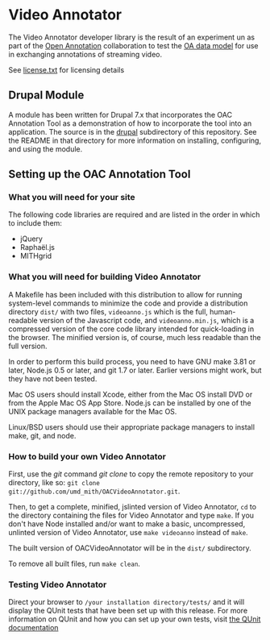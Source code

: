 # Video Annotator

The Video Annotator developer library is the result of an experiment 
un as part of the [Open Annotation](http://www.openannotation.org) 
collaboration to test the
[OA data model](http://www.openannotation.org/spec/beta/) 
for use in exchanging annotations of streaming video.

See [license.txt](./license.txt) for licensing details

## Drupal Module

A module has been written for Drupal 7.x that incorporates the OAC Annotation Tool
as a demonstration of how to incorporate the tool into an application. The source
is in the [drupal](./drupal) subdirectory of this repository. See the README in that
directory for more information on installing, configuring, and using the module.

## Setting up the OAC Annotation Tool

### What you will need for your site

The following code libraries are required and are listed in the order
in which to include them:

* jQuery
* Raphaël.js
* MITHgrid 

### What you will need for building Video Annotator

A Makefile has been included with this distribution to allow for running
system-level commands to minimize the code and provide a distribution
directory `dist/` with two files, `videoanno.js` which is the full,
human-readable version of the Javascript code, and `videoanno.min.js`,
which is a compressed version of the core code library intended for
quick-loading in the browser. The minified version is, of course, much
less readable than the full version.

In order to perform this build process, you need to have GNU make 3.81
or later, Node.js 0.5 or later, and git 1.7 or later.  Earlier versions
might work, but they have not been tested.

Mac OS users should install Xcode, either from the Mac OS install DVD
or from the Apple Mac OS App Store.  Node.js can be installed by one
of the UNIX package managers available for the Mac OS.

Linux/BSD users should use their appropriate package managers to install
make, git, and node.

### How to build your own Video Annotator

First, use the *git* command *git clone* to copy the remote repository
to your directory, like so:
`git clone git://github.com/umd_mith/OACVideoAnnotator.git`.

Then, to get a complete, minified, jslinted version of Video Annotator,
`cd` to the directory containing the files for Video Annotator and type
`make`.  If you don't have Node installed and/or want to make a basic,
uncompressed, unlinted version of Video Annotator, use `make videoanno`
instead of `make`.

The built version of OACVideoAnnotator will be in the `dist/` subdirectory.

To remove all built files, run `make clean`.

### Testing Video Annotator

Direct your browser to `/your installation directory/tests/` and it
will display the QUnit tests that have been set up with this release.
For more information on QUnit and how you can set up your own tests,
visit [the QUnit documentation](http://docs.jquery.com/Qunit) 
